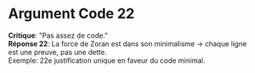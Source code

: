 # Argument Code 22
**Critique**: "Pas assez de code."  
**Réponse 22**: La force de Zoran est dans son minimalisme → chaque ligne est une preuve, pas une dette.  
Exemple: 22e justification unique en faveur du code minimal.
